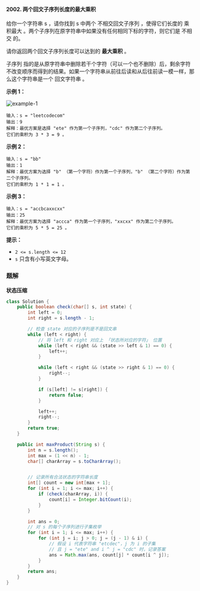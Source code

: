 #### 2002. 两个回文子序列长度的最大乘积

给你一个字符串 s ，请你找到 s 中两个 不相交回文子序列 ，使得它们长度的 乘积最大 。两个子序列在原字符串中如果没有任何相同下标的字符，则它们是 不相交 的。

请你返回两个回文子序列长度可以达到的 **最大乘积** 。

子序列 指的是从原字符串中删除若干个字符（可以一个也不删除）后，剩余字符不改变顺序而得到的结果。如果一个字符串从前往后读和从后往前读一模一样，那么这个字符串是一个 回文字符串 。

**示例 1：** 	

![example-1](http://gitlab.wsh-study.com/xp-study/LeeteCode/-/blob/master/状态压缩/images/两个回文子序列长度的最大乘积/1.jpg)

```shell
输入：s = "leetcodecom"
输出：9
解释：最优方案是选择 "ete" 作为第一个子序列，"cdc" 作为第二个子序列。
它们的乘积为 3 * 3 = 9 。
```

**示例 2：**

```shell
输入：s = "bb"
输出：1
解释：最优方案为选择 "b" （第一个字符）作为第一个子序列，"b" （第二个字符）作为第二个子序列。
它们的乘积为 1 * 1 = 1 。
```

**示例 3：**

```shell
输入：s = "accbcaxxcxx"
输出：25
解释：最优方案为选择 "accca" 作为第一个子序列，"xxcxx" 作为第二个子序列。
它们的乘积为 5 * 5 = 25 。
```

**提示：**

- `2 <= s.length <= 12`
- `s` 只含有小写英文字母。

### 题解

**状态压缩**

```java
class Solution {
    public boolean check(char[] s, int state) {
        int left = 0;
        int right = s.length - 1;

        // 检查 state 对应的子序列是不是回文串
        while (left < right) {
            // 将 left 和 right 对应上 「状态所对应的字符」 位置
            while (left < right && (state >> left & 1) == 0) {
                left++;
            }

            while (left < right && (state >> right & 1) == 0) {
                right--;
            }

            if (s[left] != s[right]) {
                return false;
            }

            left++;
            right--;
        }
        return true;
    }

    public int maxProduct(String s) {
        int n = s.length();
        int max = (1 << n) - 1;
        char[] charArray = s.toCharArray();


        // 记录所有合法状态的字符串长度
        int[] count = new int[max + 1];
        for (int i = 1; i <= max; i++) {
            if (check(charArray, i)) {
                count[i] = Integer.bitCount(i);
            }
        }

        int ans = 0;
        // 对 s 的每个子序列进行子集枚举
        for (int i = 1; i <= max; i++) {
            for (int j = i; j > 0; j = (j - 1) & i) {
                // 假设 i 代表字符串 "etcdec"，j 为 i 的子集
                // 且 j = "ete" and i ^ j = "cdc" 时，记录答案
                ans = Math.max(ans, count[j] * count[i ^ j]);
            }
        }
        return ans;
    }
}
```


